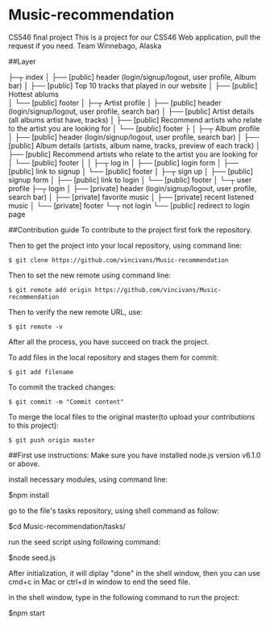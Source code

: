 # Music-recommendation
CS546 final project
This is a project for our CS546 Web application, pull the request if you need.
Team Winnebago, Alaska


##Layer

├─┬ index
│ ├── [public] header (login/signup/logout, user profile, Album bar)
│ ├── [public] Top 10 tracks that played in our website
│ ├── [public] Hottest ablums	
│ └── [public] footer
│
├─┬ Artist profile
│ ├── [public] header (login/signup/logout, user profile, search bar)
│ ├── [public] Artist details (all albums artist have, tracks)
│ ├── [public] Recommend artists who relate to the artist you are looking for
│ └── [public] footer
├
│ 
├─┬ Album profile	
│ ├── [public] header (login/signup/logout, user profile, search bar)
│ ├── [public] Album details (artists, album name, tracks, preview of each track)
│ ├── [public] Recommend artists who relate to the artist you are looking for
│ └── [public] footer
│ 
│
├─┬ log in
│ ├── [public] login form
│ ├── [public] link to signup
│ └── [public] footer
│
├─┬ sign up
│ ├── [public] signup form
│ ├── [public] link to login
│ └── [public] footer
│
└─┬ user profile
├─┬ login
│ ├── [private] header (login/signup/logout, user profile, search bar)
│ ├── [private] favorite music
│ ├── [private] recent listened music
│ └── [private] footer
└─┬ not login
└── [public] redirect to login page







##Contribution guide
To contribute to the project first fork the repository.

Then to get the project into your local repository, using command line:

	$ git clone https://github.com/vincivans/Music-recommendation
	

Then to set the new remote using command line:

	$ git remote add origin https://github.com/vincivans/Music-recommendation


Then to verify the new remote URL, use:

	$ git remote -v

After all the process, you have succeed on track the project.

To add files in the local repository and stages them for commit:

	$ git add filename

To commit the tracked changes:

	$ git commit -m "Commit content"

To merge the local files to the original master(to upload your contributions to this project):

	$ git push origin master






##First use instructions:
Make sure you have installed node.js version v6.1.0 or above.

install necessary modules, using command line:

$npm install

go to the file's tasks repository, using shell command as follow:

$cd Music-recommendation/tasks/

run the seed script using following command:

$node seed.js

After initialization, it will diplay "done" in the shell window,
then you can use cmd+c in Mac or ctrl+d in window to end the seed file.

in the shell window, type in the following command to run the project:

$npm start

